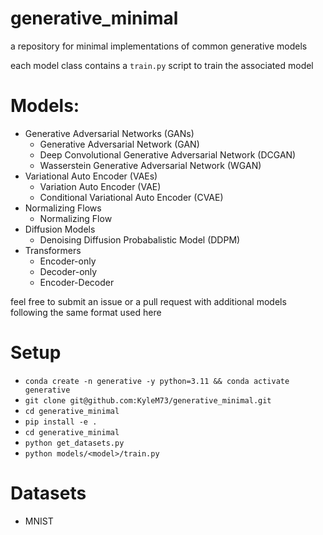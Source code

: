 # generative_minimal
a repository for minimal implementations of common generative models

each model class contains a `train.py` script to train the associated model

# Models:
- Generative Adversarial Networks (GANs)
    - Generative Adversarial Network (GAN)
    - Deep Convolutional Generative Adversarial Network (DCGAN)
    - Wasserstein Generative Adversarial Network (WGAN)
- Variational Auto Encoder (VAEs)
    - Variation Auto Encoder (VAE)
    - Conditional Variational Auto Encoder (CVAE)
- Normalizing Flows
    - Normalizing Flow
- Diffusion Models
    - Denoising Diffusion Probabalistic Model (DDPM)
- Transformers
    - Encoder-only
    - Decoder-only
    - Encoder-Decoder

feel free to submit an issue or a pull request with additional models following the same format used here

# Setup
- `conda create -n generative -y python=3.11 && conda activate generative`
- `git clone git@github.com:KyleM73/generative_minimal.git`
- `cd generative_minimal`
- `pip install -e .`
- `cd generative_minimal`
- `python get_datasets.py`
- `python models/<model>/train.py`

# Datasets
- MNIST